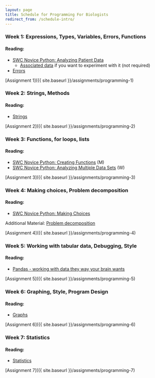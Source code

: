 ```yaml
---
layout: page
title: Schedule for Programming For Biologists
redirect_from: /schedule-intro/
---
```


### Week 1: Expressions, Types, Variables, Errors, Functions

#### Reading:

* [SWC Novice Python: Analyzing Patient Data](http://software-carpentry.org/v5/novice/python/01-numpy.html)
    * [Associated data](https://raw.githubusercontent.com/swcarpentry/bc/master/novice/python/inflammation-01.csv) if you want to experiment with it (not required)
* [Errors](http://nbviewer.ipython.org/urls/github.com/ethanwhite/progbio/raw/master/ipynbs/errors.ipynb)

[Assignment 1]({{ site.baseurl }}/assignments/programming-1)

### Week 2: Strings, Methods

#### Reading:

* [Strings](http://nbviewer.ipython.org/urls/github.com/ethanwhite/progbio/raw/master/ipynbs/strings.ipynb)

[Assignment 2]({{ site.baseurl }}/assignments/programming-2)

### Week 3: Functions, for loops, lists

#### Reading:

* [SWC Novice Python: Creating Functions](http://software-carpentry.org/v5/novice/python/02-func.html) (M)
* [SWC Novice Python: Analyzing Multiple Data Sets](http://software-carpentry.org/v5/novice/python/03-loop.html) (W)

[Assignment 3]({{ site.baseurl }}/assignments/programming-3)

### Week 4: Making choices, Problem decomposition

#### Reading:

* [SWC Novice Python: Making Choices](http://software-carpentry.org/v5/novice/python/04-cond.html)

Additional Material: 
[Problem decomposition](http://programmingforbiologists.org/material/problem-decomposition)

[Assignment 4]({{ site.baseurl }}/assignments/programming-4)

### Week 5: Working with tabular data, Debugging, Style

#### Reading:

* [Pandas - working with data they way your brain wants](http://nbviewer.ipython.org/urls/github.com/ethanwhite/progbio/raw/master/ipynbs/pandas.ipynb)
  
[Assignment 5]({{ site.baseurl }}/assignments/programming-5)

### Week 6: Graphing, Style, Program Design

#### Reading:

* [Graphs](http://nbviewer.ipython.org/urls/github.com/ethanwhite/progbio/raw/master/ipynbs/matplotlib.ipynb)

[Assignment 6]({{ site.baseurl }}/assignments/programming-6)

### Week 7: Statistics

#### Reading:

* [Statistics](http://nbviewer.ipython.org/urls/github.com/ethanwhite/progbio/raw/master/ipynbs/statistics.ipynb)

[Assignment 7]({{ site.baseurl }}/assignments/programming-7)
